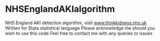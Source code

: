 # NHSEnglandAKIalgorithm
NHS England AKI detection algorithm, visit www.thinkkidneys.nhs.uk
Written for Stata statistical language
Please acknowledge me should you wish to use this code
Feel free to contact me with any queries or issues
